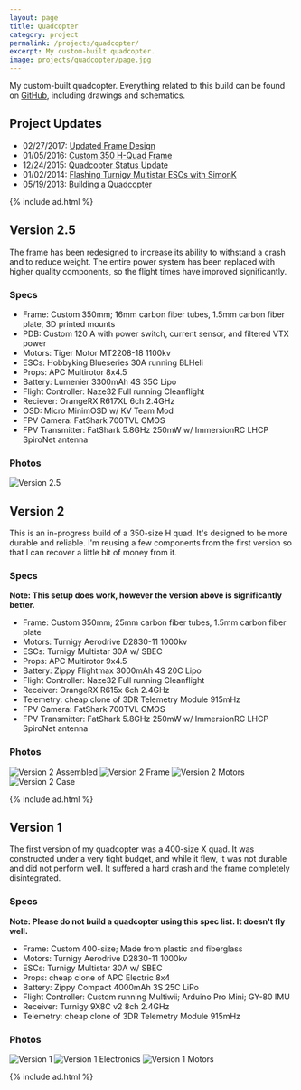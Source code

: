 ```yaml
---
layout: page
title: Quadcopter
category: project
permalink: /projects/quadcopter/
excerpt: My custom-built quadcopter.
image: projects/quadcopter/page.jpg
---
```


My custom-built quadcopter. Everything related to this build can be found on [GitHub](https://github.com/codeThatThinks/Quadcopter), including drawings and schematics.

## Project Updates

* 02/27/2017: [Updated Frame Design](/blog/updated-frame-design/)
* 01/05/2016: [Custom 350 H-Quad Frame](/blog/custom-350-h-quad-frame/)
* 12/24/2015: [Quadcopter Status Update](/blog/quadcopter-status-update/)
* 01/02/2014: [Flashing Turnigy Multistar ESCs with SimonK](/blog/flashing-turnigy-multistar-escs-with-simonk)
* 05/19/2013: [Building a Quadcopter](/blog/building-a-quadcopter)

{% include ad.html %}


## Version 2.5

The frame has been redesigned to increase its ability to withstand a crash and to reduce weight. The entire power system has been replaced with higher quality components, so the flight times have improved significantly.

### Specs

* Frame: Custom 350mm; 16mm carbon fiber tubes, 1.5mm carbon fiber plate, 3D printed mounts
* PDB: Custom 120 A with power switch, current sensor, and filtered VTX power
* Motors: Tiger Motor MT2208-18 1100kv
* ESCs: Hobbyking Blueseries 30A running BLHeli
* Props: APC Multirotor 8x4.5
* Battery: Lumenier 3300mAh 4S 35C Lipo
* Flight Controller: Naze32 Full running Cleanflight
* Reciever: OrangeRX R617XL 6ch 2.4GHz
* OSD: Micro MinimOSD w/ KV Team Mod
* FPV Camera: FatShark 700TVL CMOS
* FPV Transmitter: FatShark 5.8GHz 250mW w/ ImmersionRC LHCP SpiroNet antenna

### Photos

![Version 2.5](/content/projects/quadcopter/ver2.5-quadcopter.jpg)

## Version 2

This is an in-progress build of a 350-size H quad. It's designed to be more durable and reliable. I'm reusing a few components from the first version so that I can recover a little bit of money from it.

### Specs

**Note: This setup does work, however the version above is significantly better.**

* Frame: Custom 350mm; 25mm carbon fiber tubes, 1.5mm carbon fiber plate
* Motors: Turnigy Aerodrive D2830-11 1000kv
* ESCs: Turnigy Multistar 30A w/ SBEC
* Props: APC Multirotor 9x4.5
* Battery: Zippy Flightmax 3000mAh 4S 20C Lipo
* Flight Controller: Naze32 Full running Cleanflight
* Receiver: OrangeRX R615x 6ch 2.4GHz
* Telemetry: cheap clone of 3DR Telemetry Module 915mHz
* FPV Camera: FatShark 700TVL CMOS
* FPV Transmitter: FatShark 5.8GHz 250mW w/ ImmersionRC LHCP SpiroNet antenna

### Photos
![Version 2 Assembled](/content/projects/quadcopter/ver2-assembled.jpg)
![Version 2 Frame](/content/projects/quadcopter/ver2-frame.jpg)
![Version 2 Motors](/content/projects/quadcopter/ver2-motors.jpg)
![Version 2 Case](/content/projects/quadcopter/ver2-case.jpg)

{% include ad.html %}


## Version 1

The first version of my quadcopter was a 400-size X quad. It was constructed under a very tight budget, and while it flew, it was not durable and did not perform well. It suffered a hard crash and the frame completely disintegrated.

### Specs

**Note: Please do not build a quadcopter using this spec list. It doesn't fly well.**

* Frame: Custom 400-size; Made from plastic and fiberglass
* Motors: Turnigy Aerodrive D2830-11 1000kv
* ESCs: Turnigy Multistar 30A w/ SBEC
* Props: cheap clone of APC Electric 8x4
* Battery: Zippy Compact 4000mAh 3S 25C LiPo
* Flight Controller: Custom running Multiwii; Arduino Pro Mini; GY-80 IMU
* Receiver: Turnigy 9X8C v2 8ch 2.4GHz
* Telemetry: cheap clone of 3DR Telemetry Module 915mHz

### Photos

![Version 1](/content/projects/quadcopter/ver1-quadcopter.jpg)
![Version 1 Electronics](/content/projects/quadcopter/ver1-electronics.jpg)
![Version 1 Motors](/content/projects/quadcopter/ver1-motors.jpg)

{% include ad.html %}